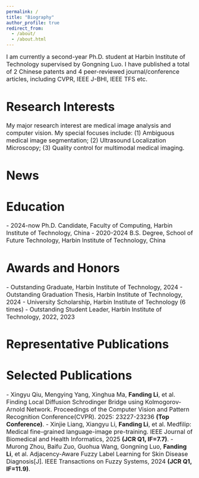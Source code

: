 ```yaml
---
permalink: /
title: "Biography"
author_profile: true
redirect_from: 
  - /about/
  - /about.html
---
```


<font size=3> I am currently a second-year Ph.D. student at Harbin Institute of Technology supervised by Gongning Luo. I have published a total of 2 Chinese patents and 4 peer-reviewed journal/conference articles, including CVPR, IEEE J-BHI, IEEE TFS etc.

Research Interests
======
<font size=3> My major research interest are medical image analysis and computer vision. My special focuses include: (1) Ambiguous medical image segmentation; (2) Ultrasound Localization Microscopy; (3) Quality control for multimodal medical imaging.

News
======
<font size=3>

Education
======
<font size=3> - 2024-now Ph.D. Candidate, Faculty of Computing, Harbin Institute of Technology, China
<font size=3> - 2020-2024 B.S. Degree, School of Future Technology, Harbin Institute of Technology, China

Awards and Honors
======
<font size=3> - Outstanding Graduate, Harbin Institute of Technology, 2024
<font size=3> - Outstanding Graduation Thesis, Harbin Institute of Technology, 2024
<font size=3> - University Scholarship, Harbin Institute of Technology (6 times)
<font size=3> - Outstanding Student Leader, Harbin Institute of Technology, 2022, 2023

Representative Publications
======

Selected Publications
======
<font size=3> - Xingyu Qiu, Mengying Yang, Xinghua Ma, **Fanding Li**, et al. Finding Local Diffusion Schrodinger Bridge using Kolmogorov-Arnold Network. Proceedings of the Computer Vision and Pattern Recognition Conference(CVPR). 2025: 23227-23236 **(Top Conference)**.
<font size=3> - Xinjie Liang, Xiangyu Li, **Fanding Li**, et al. Medfilip: Medical fine-grained language-image pre-training. IEEE Journal of Biomedical and Health Informatics, 2025 **(JCR Q1, IF=7.7)**.
<font size=3> - Murong Zhou, Baifu Zuo, Guohua Wang, Gongning Luo, **Fanding Li**, et al. Adjacency-Aware Fuzzy Label Learning for Skin Disease Diagnosis[J]. IEEE Transactions on Fuzzy Systems, 2024 **(JCR Q1, IF=11.9)**.
